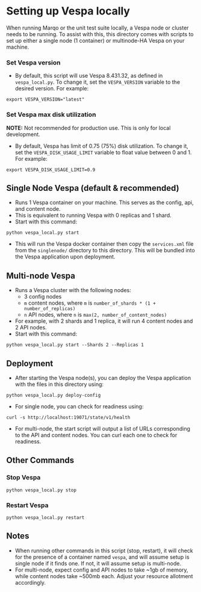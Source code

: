 # Setting up Vespa locally
When running Marqo or the unit test suite locally, a Vespa node or cluster needs to be running. To assist with this, 
this directory comes with scripts to set up either a single node (1 container) or multinode-HA Vespa on your machine.

### Set Vespa version
- By default, this script will use Vespa 8.431.32, as defined in `vespa_local.py`. To change it, set the `VESPA_VERSION`
variable to the desired version. For example:
```commandline
export VESPA_VERSION="latest"
```
### Set Vespa max disk utilization
**NOTE:** Not recommended for production use. This is only for local development.
- By default, Vespa has limit of 0.75 (75%) disk utilization. To change it, set the `VESPA_DISK_USAGE_LIMIT` variable to float
value between 0 and 1. For example:
```commandline
export VESPA_DISK_USAGE_LIMIT=0.9
```
## Single Node Vespa (default & recommended)
- Runs 1 Vespa container on your machine. This serves as the config, api, and content node.
- This is equivalent to running Vespa with 0 replicas and 1 shard.
- Start with this command:
```commandline
python vespa_local.py start
```
- This will run the Vespa docker container then copy the `services.xml` file from the `singlenode/` directory to 
this directory. This will be bundled into the Vespa application upon deployment.

## Multi-node Vespa
- Runs a Vespa cluster with the following nodes:
  - 3 config nodes
  - `m` content nodes, where `m` is `number_of_shards * (1 + number_of_replicas)`
  - `n` API nodes, where `n` is `max(2, number_of_content_nodes)`
- For example, with 2 shards and 1 replica, it will run 4 content nodes and 2 API nodes.
- Start with this command:
```commandline
python vespa_local.py start --Shards 2 --Replicas 1
```

## Deployment
- After starting the Vespa node(s), you can deploy the Vespa application with the files in this directory using:
```commandline
python vespa_local.py deploy-config
```
- For single node, you can check for readiness using:
```
curl -s http://localhost:19071/state/v1/health
```
- For multi-node, the start script will output a list of URLs corresponding to the API and content nodes.
You can curl each one to check for readiness.

## Other Commands
### Stop Vespa
```commandline
python vespa_local.py stop
```
### Restart Vespa
```commandline
python vespa_local.py restart
```

## Notes
- When running other commands in this script (stop, restart), it will check for the presence of a container named 
`vespa`, and will assume setup is single node if it finds one. If not, it will assume setup is multi-node.
- For multi-node, expect config and API nodes to take ~1gb of memory, while content nodes take ~500mb each. Adjust your
resource allotment accordingly.